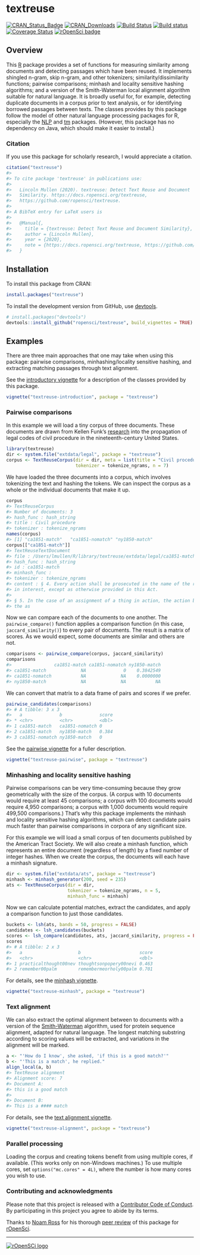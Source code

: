 <!-- README.md is generated from README.Rmd. Please edit that file -->

textreuse
=========

[![CRAN\_Status\_Badge](http://www.r-pkg.org/badges/version/textreuse)](https://cran.r-project.org/package=textreuse)
[![CRAN\_Downloads](http://cranlogs.r-pkg.org/badges/grand-total/textreuse)](https://cran.r-project.org/package=textreuse)
[![Build
Status](https://travis-ci.org/ropensci/textreuse.svg?branch=master)](https://travis-ci.org/ropensci/textreuse)
[![Build
status](https://ci.appveyor.com/api/projects/status/9qwf0473xi8cyuoh/branch/master?svg=true)](https://ci.appveyor.com/project/lmullen/textreuse-6xljc/branch/master)
[![Coverage
Status](https://img.shields.io/codecov/c/github/ropensci/textreuse/master.svg)](https://codecov.io/github/ropensci/textreuse?branch=master)
[![rOpenSci
badge](https://badges.ropensci.org/20_status.svg)](https://github.com/ropensci/onboarding/issues/20)

Overview
--------

This [R](https://www.r-project.org/) package provides a set of functions
for measuring similarity among documents and detecting passages which
have been reused. It implements shingled n-gram, skip n-gram, and other
tokenizers; similarity/dissimilarity functions; pairwise comparisons;
minhash and locality sensitive hashing algorithms; and a version of the
Smith-Waterman local alignment algorithm suitable for natural language.
It is broadly useful for, for example, detecting duplicate documents in
a corpus prior to text analysis, or for identifying borrowed passages
between texts. The classes provides by this package follow the model of
other natural language processing packages for R, especially the
[NLP](https://cran.r-project.org/package=NLP) and
[tm](https://cran.r-project.org/package=tm) packages. (However, this
package has no dependency on Java, which should make it easier to
install.)

### Citation

If you use this package for scholarly research, I would appreciate a
citation.

``` r
citation("textreuse")
#> 
#> To cite package 'textreuse' in publications use:
#> 
#>   Lincoln Mullen (2020). textreuse: Detect Text Reuse and Document
#>   Similarity. https://docs.ropensci.org/textreuse,
#>   https://github.com/ropensci/textreuse.
#> 
#> A BibTeX entry for LaTeX users is
#> 
#>   @Manual{,
#>     title = {textreuse: Detect Text Reuse and Document Similarity},
#>     author = {Lincoln Mullen},
#>     year = {2020},
#>     note = {https://docs.ropensci.org/textreuse, https://github.com/ropensci/textreuse},
#>   }
```

Installation
------------

To install this package from CRAN:

``` r
install.packages("textreuse")
```

To install the development version from GitHub, use
[devtools](https://github.com/hadley/devtools).

``` r
# install.packages("devtools")
devtools::install_github("ropensci/textreuse", build_vignettes = TRUE)
```

Examples
--------

There are three main approaches that one may take when using this
package: pairwise comparisons, minhashing/locality sensitive hashing,
and extracting matching passages through text alignment.

See the [introductory
vignette](https://cran.r-project.org/package=textreuse/vignettes/textreuse-introduction.html)
for a description of the classes provided by this package.

``` r
vignette("textreuse-introduction", package = "textreuse")
```

### Pairwise comparisons

In this example we will load a tiny corpus of three documents. These
documents are drawn from Kellen Funk’s
[research](http://kellenfunk.org/field-code/) into the propagation of
legal codes of civil procedure in the nineteenth-century United States.

``` r
library(textreuse)
dir <- system.file("extdata/legal", package = "textreuse")
corpus <- TextReuseCorpus(dir = dir, meta = list(title = "Civil procedure"),
                          tokenizer = tokenize_ngrams, n = 7)
```

We have loaded the three documents into a corpus, which involves
tokenizing the text and hashing the tokens. We can inspect the corpus as
a whole or the individual documents that make it up.

``` r
corpus
#> TextReuseCorpus
#> Number of documents: 3 
#> hash_func : hash_string 
#> title : Civil procedure 
#> tokenizer : tokenize_ngrams
names(corpus)
#> [1] "ca1851-match"   "ca1851-nomatch" "ny1850-match"
corpus[["ca1851-match"]]
#> TextReuseTextDocument
#> file : /Users/lmullen/R/library/textreuse/extdata/legal/ca1851-match.txt 
#> hash_func : hash_string 
#> id : ca1851-match 
#> minhash_func : 
#> tokenizer : tokenize_ngrams 
#> content : § 4. Every action shall be prosecuted in the name of the real party
#> in interest, except as otherwise provided in this Act.
#> 
#> § 5. In the case of an assignment of a thing in action, the action by
#> the as
```

Now we can compare each of the documents to one another. The
`pairwise_compare()` function applies a comparison function (in this
case, `jaccard_similarity()`) to every pair of documents. The result is
a matrix of scores. As we would expect, some documents are similar and
others are not.

``` r
comparisons <- pairwise_compare(corpus, jaccard_similarity)
comparisons
#>                ca1851-match ca1851-nomatch ny1850-match
#> ca1851-match             NA              0    0.3842549
#> ca1851-nomatch           NA             NA    0.0000000
#> ny1850-match             NA             NA           NA
```

We can convert that matrix to a data frame of pairs and scores if we
prefer.

``` r
pairwise_candidates(comparisons)
#> # A tibble: 3 x 3
#>   a              b              score
#> * <chr>          <chr>          <dbl>
#> 1 ca1851-match   ca1851-nomatch 0    
#> 2 ca1851-match   ny1850-match   0.384
#> 3 ca1851-nomatch ny1850-match   0
```

See the [pairwise
vignette](https://cran.r-project.org/package=textreuse/vignettes/textreuse-pairwise.html)
for a fuller description.

``` r
vignette("textreuse-pairwise", package = "textreuse")
```

### Minhashing and locality sensitive hashing

Pairwise comparisons can be very time-consuming because they grow
geometrically with the size of the corpus. (A corpus with 10 documents
would require at least 45 comparisons; a corpus with 100 documents would
require 4,950 comparisons; a corpus with 1,000 documents would require
499,500 comparisons.) That’s why this package implements the minhash and
locality sensitive hashing algorithms, which can detect candidate pairs
much faster than pairwise comparisons in corpora of any significant
size.

For this example we will load a small corpus of ten documents published
by the American Tract Society. We will also create a minhash function,
which represents an entire document (regardless of length) by a fixed
number of integer hashes. When we create the corpus, the documents will
each have a minhash signature.

``` r
dir <- system.file("extdata/ats", package = "textreuse")
minhash <- minhash_generator(200, seed = 235)
ats <- TextReuseCorpus(dir = dir,
                       tokenizer = tokenize_ngrams, n = 5,
                       minhash_func = minhash)
```

Now we can calculate potential matches, extract the candidates, and
apply a comparison function to just those candidates.

``` r
buckets <- lsh(ats, bands = 50, progress = FALSE)
candidates <- lsh_candidates(buckets)
scores <- lsh_compare(candidates, ats, jaccard_similarity, progress = FALSE)
scores
#> # A tibble: 2 x 3
#>   a                     b                      score
#>   <chr>                 <chr>                  <dbl>
#> 1 practicalthought00nev thoughtsonpopery00nevi 0.463
#> 2 remember00palm        remembermeorholy00palm 0.701
```

For details, see the [minhash
vignette](https://cran.r-project.org/package=textreuse/vignettes/textreuse-minhash.html).

``` r
vignette("textreuse-minhash", package = "textreuse")
```

### Text alignment

We can also extract the optimal alignment between to documents with a
version of the
[Smith-Waterman](https://en.wikipedia.org/wiki/Smith-Waterman_algorithm)
algorithm, used for protein sequence alignment, adapted for natural
language. The longest matching substring according to scoring values
will be extracted, and variations in the alignment will be marked.

``` r
a <- "'How do I know', she asked, 'if this is a good match?'"
b <- "'This is a match', he replied."
align_local(a, b)
#> TextReuse alignment
#> Alignment score: 7 
#> Document A:
#> this is a good match
#> 
#> Document B:
#> This is a #### match
```

For details, see the [text alignment
vignette](https://cran.r-project.org/package=textreuse/vignettes/textreuse-alignment.html).

``` r
vignette("textreuse-alignment", package = "textreuse")
```

### Parallel processing

Loading the corpus and creating tokens benefit from using multiple
cores, if available. (This works only on non-Windows machines.) To use
multiple cores, set `options("mc.cores" = 4L)`, where the number is how
many cores you wish to use.

### Contributing and acknowledgments

Please note that this project is released with a [Contributor Code of
Conduct](https://github.com/ropensci/textreuse/blob/master/CONDUCT.md).
By participating in this project you agree to abide by its terms.

Thanks to [Noam Ross](http://www.noamross.net/) for his thorough [peer
review](https://github.com/ropensci/onboarding/issues/20) of this
package for [rOpenSci](https://ropensci.org/).

------------------------------------------------------------------------

[![rOpenSCi
logo](http://ropensci.org/public_images/github_footer.png)](http://ropensci.org)
